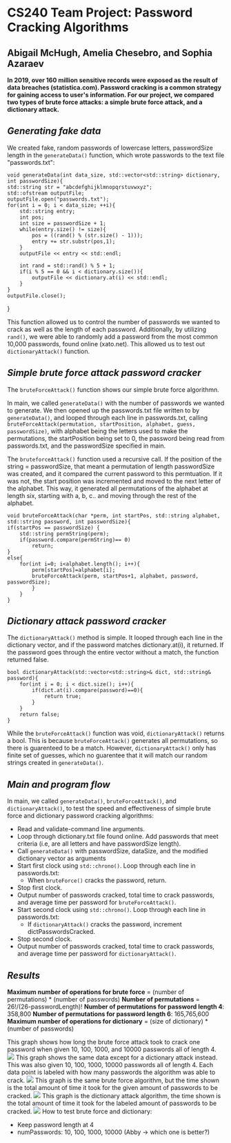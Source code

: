# CS240 Team Project: Password Cracking Algorithms
## Abigail McHugh, Amelia Chesebro, and Sophia Azaraev

**In 2019, over 160 million sensitive records were exposed as the result of data breaches (statistica.com). Password cracking is a common strategy for gaining access to user's information.
For our project, we compared two types of brute force attacks: a simple brute force attack, and a
dictionary attack.**

## _Generating fake data_
We created fake, random passwords of lowercase letters, passwordSize length in the `generateData()` function, which wrote passwords to the text file "passwords.txt": 

	void generateData(int data_size, std::vector<std::string> dictionary, int passwordSize){
	std::string str = "abcdefghijklmnopqrstuvwxyz";
	std::ofstream outputFile;
	outputFile.open("passwords.txt");
	for(int i = 0; i < data_size; ++i){
		std::string entry;
		int pos;
		int size = passwordSize + 1;
		while(entry.size() != size){
			pos = ((rand() % (str.size() - 1)));
			entry += str.substr(pos,1);
		}
		outputFile << entry << std::endl;

		int rand = std::rand() % 5 + 1;
		if(i % 5 == 0 && i < dictionary.size()){
			outputFile << dictionary.at(i) << std::endl;
		}
	}
	outputFile.close();
}

This function allowed us to control the number of passwords we wanted to crack as well as the length of each password. Additionally, by utilizing `rand()`, we were able to randomly add a password from the most common 10,000 passwords, found online (xato.net). This allowed us to test out `dictionaryAttack()` function.

## _Simple brute force attack password cracker_
The `bruteForceAttack()` function shows our simple brute force algorithmn.

In main, we called `generateData()` with the number of passwords we wanted to generate. We then opened up the passwords.txt file written to by `generateData()`, and looped through each line in passwords.txt, calling `bruteForceAttack(permutation, startPosition, alphabet, guess, passwordSize)`, with alphabet being the letters used to make the permutations, the startPosition being set to 0, the password being read from passwords.txt, and the passwordSize specified in main.

The `bruteforceAttack()` function used a recursive call. If the position of the string = passwordSize, that meant a permutation of length passwordSize was created, and it compared the current password to this permtuation. If it was not, the start position was incremented and moved to the next letter of the alphabet. This way, it generated all permutations of the alphabet at length six, starting with a, b, c.. and moving through the rest of the alphabet.

	void bruteForceAttack(char *perm, int startPos, std::string alphabet, std::string password, int passwordSize){
	if(startPos == passwordSize) {
		std::string permString(perm);
		if(password.compare(permString)== 0)
			return;
	}
	else{
		for(int i=0; i<alphabet.length(); i++){
			perm[startPos]=alphabet[i];
			bruteForceAttack(perm, startPos+1, alphabet, password, passwordSize);
			}
		}	
	}

## _Dictionary attack password cracker_
The `dictionaryAttack()` method is simple. It looped through each line in the dictionary vector, and if the password matches dictionary.at(i), it returned. If the password goes through the entire vector without a match, the function returned false.

	bool dictionaryAttack(std::vector<std::string>& dict, std::string& password){
		for(int i = 0; i < dict.size(); i++){
			if(dict.at(i).compare(password)==0){
				return true;
			}
		}
		return false;
	}

While the `bruteForceAttack()` function was void, `dictionaryAttack()` returns a bool. This is because `bruteForceAttack()` generates all permutations, so there is guarenteed to be a match. However, `dictionaryAttack()` only has finite set of guesses, which no guarentee that it will match our random strings created in `generateData()`. 

## _Main and program flow_
In main, we called `generateData()`, `bruteForceAttack()`, and `dictionaryAttack()`, to test the speed and effectiveness of simple brute force and dictionary password cracking algorithms:
- Read and validate-command line arguments.
- Loop through dictionary.txt file found online. Add passwords that meet criteria (i.e, are all letters and have passwordSize 	length).
- Call `generateData()` with passwordSize, dataSize, and the modified dictionary vector as arguments
- Start first clock using `std::chrono()`. Loop through each line in passwords.txt:
    - When `bruteForce()` cracks the password, return.
- Stop first clock.
- Output number of passwords cracked, total time to crack passwords, and average time per password for `bruteForceAttack()`.
- Start second clock using `std::chrono()`. Loop through each line in passwords.txt:
    - If `dictionaryAttack()` cracks the password, increment dictPasswordsCracked.
- Stop second clock.
- Output number of passwords cracked, total time to crack passwords, and average time per password for `dictionaryAttack()`.

## _Results_ 
**Maximum number of operations for brute force** = (number of permutations) * (number of passwords)
**Number of permutations** = 26!/(26-passwordLength)!
**Number of permutations for password length 4**: 358,800
**Number of permutations for password length 6**: 165,765,600
**Maximum number of operations for dictionary** = (size of dictionary) * (number of passwords)

This graph shows how long the brute force attack took to crack one password when given 10, 100, 1000, and 10000 passwords all of length 4.
![](images/Brute1.png)
This graph shows the same data except for a dictionary attack instead. This was also given 10, 100, 1000, 10000 passwords all of length 4. Each data point is labeled with how many passwords the algorithm was able to crack.
![](images/Dic1.png)
This graph is the same brute force algorithm, but the time shown is the total amount of time it took for the given amount of passwords to be cracked. 
![](images/Brute2.png)
This graph is the dictionary attack algorithm, the time shown is the total amount of time it took for the labeled amount of passwords to be cracked. 
![](images/Dic2.png)
How to test brute force and dictionary:
- Keep password length at 4
- numPasswords: 10, 100, 1000, 10000
(Abby -> which one is better?)
